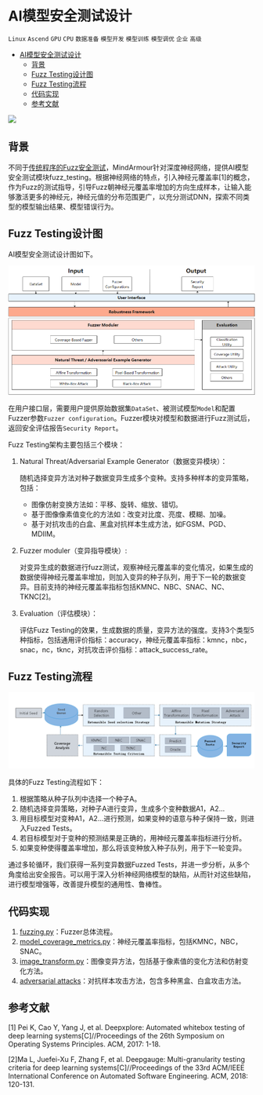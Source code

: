 # AI模型安全测试设计

`Linux` `Ascend` `GPU` `CPU` `数据准备` `模型开发` `模型训练` `模型调优` `企业` `高级`

<!-- TOC -->

- [AI模型安全测试设计](#ai模型安全测试设计)
    - [背景](#背景)
    - [Fuzz Testing设计图](#fuzz-testing设计图)
    - [Fuzz Testing流程](#fuzz-testing流程)
    - [代码实现](#代码实现)
    - [参考文献](#参考文献)

<!-- /TOC -->

<a href="https://gitee.com/mindspore/docs/blob/master/docs/mindarmour/docs/source_zh_cn/fuzzer_design.md" target="_blank"><img src="https://gitee.com/mindspore/docs/raw/master/resource/_static/logo_source.png"></a>

## 背景

不同于[传统程序的Fuzz安全测试](https://zhuanlan.zhihu.com/p/43432370)，MindArmour针对深度神经网络，提供AI模型安全测试模块fuzz_testing。根据神经网络的特点，引入神经元覆盖率[1]的概念，作为Fuzz的测试指导，引导Fuzz朝神经元覆盖率增加的方向生成样本，让输入能够激活更多的神经元，神经元值的分布范围更广，以充分测试DNN，探索不同类型的模型输出结果、模型错误行为。

## Fuzz Testing设计图

AI模型安全测试设计图如下。

![fuzz_architecture](./images/fuzz_architecture.png)

在用户接口层，需要用户提供原始数据集`DataSet`、被测试模型`Model`和配置Fuzzer参数`Fuzzer configuration`。Fuzzer模块对模型和数据进行Fuzz测试后，返回安全评估报告`Security Report`。

Fuzz Testing架构主要包括三个模块：

1. Natural Threat/Adversarial Example Generator（数据变异模块）：

   随机选择变异方法对种子数据变异生成多个变种。支持多种样本的变异策略， 包括：

   - 图像仿射变换方法如：平移、旋转、缩放、错切。
   - 基于图像像素值变化的方法如：改变对比度、亮度、模糊、加噪。
   - 基于对抗攻击的白盒、黑盒对抗样本生成方法，如FGSM、PGD、MDIIM。

2. Fuzzer moduler（变异指导模块）:

   对变异生成的数据进行fuzz测试，观察神经元覆盖率的变化情况，如果生成的数据使得神经元覆盖率增加，则加入变异的种子队列，用于下一轮的数据变异。目前支持的神经元覆盖率指标包括KMNC、NBC、SNAC、NC、TKNC[2]。

3. Evaluation（评估模块）：

   评估Fuzz Testing的效果，生成数据的质量，变异方法的强度。支持3个类型5种指标，包括通用评价指标：accuracy，神经元覆盖率指标：kmnc，nbc，snac，nc，tknc，对抗攻击评价指标：attack_success_rate。

## Fuzz Testing流程

![fuzz_process](./images/fuzz_process.png)

具体的Fuzz Testing流程如下：

1. 根据策略从种子队列中选择一个种子A。
2. 随机选择变异策略，对种子A进行变异，生成多个变种数据A1，A2...
3. 用目标模型对变种A1，A2...进行预测，如果变种的语意与种子保持一致，则进入Fuzzed Tests。
4. 若目标模型对于变种的预测结果是正确的，用神经元覆盖率指标进行分析。
5. 如果变种使得覆盖率增加，那么将该变种放入种子队列，用于下一轮变异。

通过多轮循环，我们获得一系列变异数据Fuzzed Tests，并进一步分析，从多个角度给出安全报告。可以用于深入分析神经网络模型的缺陷，从而针对这些缺陷，进行模型增强等，改善提升模型的通用性、鲁棒性。

## 代码实现

1. [fuzzing.py](https://gitee.com/mindspore/mindarmour/blob/master/mindarmour/fuzz_testing/fuzzing.py)：Fuzzer总体流程。
2. [model_coverage_metrics.py](https://gitee.com/mindspore/mindarmour/blob/master/mindarmour/fuzz_testing/model_coverage_metrics.py)：神经元覆盖率指标，包括KMNC，NBC，SNAC。
3. [image_transform.py](https://gitee.com/mindspore/mindarmour/blob/master/mindarmour/fuzz_testing/image_transform.py)：图像变异方法，包括基于像素值的变化方法和仿射变化方法。
4. [adversarial attacks](https://gitee.com/mindspore/mindarmour/tree/master/mindarmour/adv_robustness/attacks)：对抗样本攻击方法，包含多种黑盒、白盒攻击方法。

## 参考文献

[1] Pei K, Cao Y, Yang J, et al. Deepxplore: Automated whitebox testing of deep learning systems[C]//Proceedings of the 26th Symposium on Operating Systems Principles. ACM, 2017: 1-18.

[2]Ma L, Juefei-Xu F, Zhang F, et al. Deepgauge: Multi-granularity testing criteria for deep learning systems[C]//Proceedings of the 33rd ACM/IEEE International Conference on Automated Software Engineering. ACM, 2018: 120-131.
